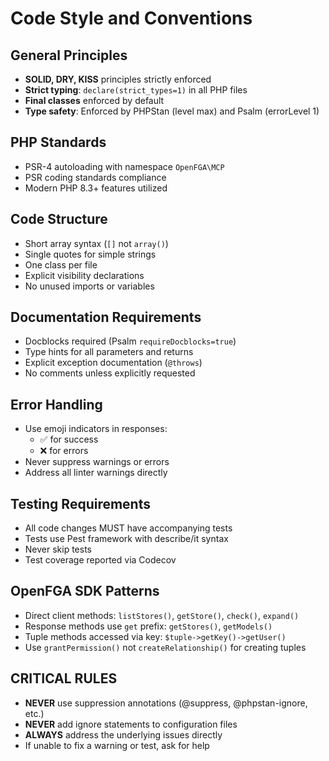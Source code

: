 # Code Style and Conventions

## General Principles
- **SOLID, DRY, KISS** principles strictly enforced
- **Strict typing**: `declare(strict_types=1)` in all PHP files
- **Final classes** enforced by default
- **Type safety**: Enforced by PHPStan (level max) and Psalm (errorLevel 1)

## PHP Standards
- PSR-4 autoloading with namespace `OpenFGA\MCP`
- PSR coding standards compliance
- Modern PHP 8.3+ features utilized

## Code Structure
- Short array syntax (`[]` not `array()`)
- Single quotes for simple strings
- One class per file
- Explicit visibility declarations
- No unused imports or variables

## Documentation Requirements
- Docblocks required (Psalm `requireDocblocks=true`)
- Type hints for all parameters and returns
- Explicit exception documentation (`@throws`)
- No comments unless explicitly requested

## Error Handling
- Use emoji indicators in responses:
  - ✅ for success
  - ❌ for errors
- Never suppress warnings or errors
- Address all linter warnings directly

## Testing Requirements
- All code changes MUST have accompanying tests
- Tests use Pest framework with describe/it syntax
- Never skip tests
- Test coverage reported via Codecov

## OpenFGA SDK Patterns
- Direct client methods: `listStores()`, `getStore()`, `check()`, `expand()`
- Response methods use `get` prefix: `getStores()`, `getModels()`
- Tuple methods accessed via key: `$tuple->getKey()->getUser()`
- Use `grantPermission()` not `createRelationship()` for creating tuples

## CRITICAL RULES
- **NEVER** use suppression annotations (@suppress, @phpstan-ignore, etc.)
- **NEVER** add ignore statements to configuration files
- **ALWAYS** address the underlying issues directly
- If unable to fix a warning or test, ask for help
